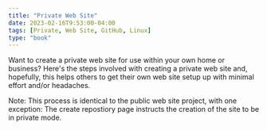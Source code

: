 ```yaml
---
title: "Private Web Site"
date: 2023-02-16T9:53:00-04:00
tags: [Private, Web Site, GitHub, Linux]
type: "book"
---
```

Want to create a private web site for use within your own home or business?  Here's the steps involved with creating a private web site and, hopefully, this helps others to get their own web site setup up with minimal effort and/or headaches.

Note: This process is identical to the public web site project, with one exception:  The create repostiory page instructs the creation of the site to be in private mode.